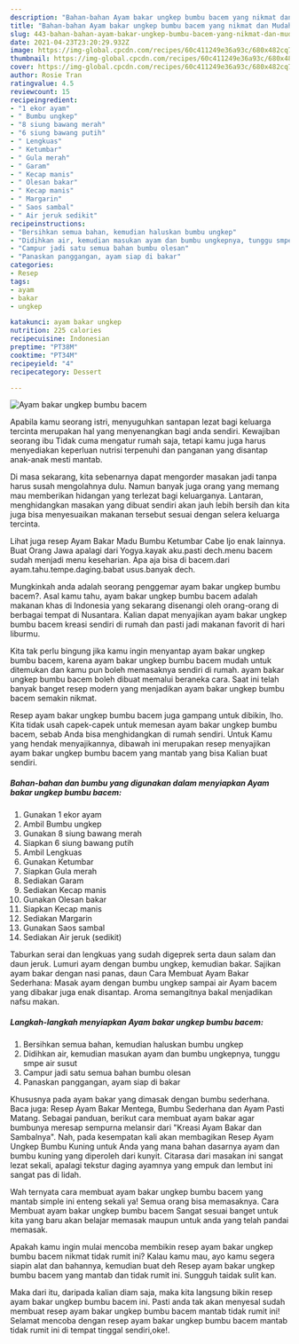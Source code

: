 ```yaml
---
description: "Bahan-bahan Ayam bakar ungkep bumbu bacem yang nikmat dan Mudah Dibuat"
title: "Bahan-bahan Ayam bakar ungkep bumbu bacem yang nikmat dan Mudah Dibuat"
slug: 443-bahan-bahan-ayam-bakar-ungkep-bumbu-bacem-yang-nikmat-dan-mudah-dibuat
date: 2021-04-23T23:20:29.932Z
image: https://img-global.cpcdn.com/recipes/60c411249e36a93c/680x482cq70/ayam-bakar-ungkep-bumbu-bacem-foto-resep-utama.jpg
thumbnail: https://img-global.cpcdn.com/recipes/60c411249e36a93c/680x482cq70/ayam-bakar-ungkep-bumbu-bacem-foto-resep-utama.jpg
cover: https://img-global.cpcdn.com/recipes/60c411249e36a93c/680x482cq70/ayam-bakar-ungkep-bumbu-bacem-foto-resep-utama.jpg
author: Rosie Tran
ratingvalue: 4.5
reviewcount: 15
recipeingredient:
- "1 ekor ayam"
- " Bumbu ungkep"
- "8 siung bawang merah"
- "6 siung bawang putih"
- " Lengkuas"
- " Ketumbar"
- " Gula merah"
- " Garam"
- " Kecap manis"
- " Olesan bakar"
- " Kecap manis"
- " Margarin"
- " Saos sambal"
- " Air jeruk sedikit"
recipeinstructions:
- "Bersihkan semua bahan, kemudian haluskan bumbu ungkep"
- "Didihkan air, kemudian masukan ayam dan bumbu ungkepnya, tunggu smpe air susut"
- "Campur jadi satu semua bahan bumbu olesan"
- "Panaskan panggangan, ayam siap di bakar"
categories:
- Resep
tags:
- ayam
- bakar
- ungkep

katakunci: ayam bakar ungkep 
nutrition: 225 calories
recipecuisine: Indonesian
preptime: "PT38M"
cooktime: "PT34M"
recipeyield: "4"
recipecategory: Dessert

---
```



![Ayam bakar ungkep bumbu bacem](https://img-global.cpcdn.com/recipes/60c411249e36a93c/680x482cq70/ayam-bakar-ungkep-bumbu-bacem-foto-resep-utama.jpg)

Apabila kamu seorang istri, menyuguhkan santapan lezat bagi keluarga tercinta merupakan hal yang menyenangkan bagi anda sendiri. Kewajiban seorang ibu Tidak cuma mengatur rumah saja, tetapi kamu juga harus menyediakan keperluan nutrisi terpenuhi dan panganan yang disantap anak-anak mesti mantab.

Di masa  sekarang, kita sebenarnya dapat mengorder masakan jadi tanpa harus susah mengolahnya dulu. Namun banyak juga orang yang memang mau memberikan hidangan yang terlezat bagi keluarganya. Lantaran, menghidangkan masakan yang dibuat sendiri akan jauh lebih bersih dan kita juga bisa menyesuaikan makanan tersebut sesuai dengan selera keluarga tercinta. 

Lihat juga resep Ayam Bakar Madu Bumbu Ketumbar Cabe Ijo enak lainnya. Buat Orang Jawa apalagi dari Yogya.kayak aku.pasti dech.menu bacem sudah menjadi menu keseharian. Apa aja bisa di bacem.dari ayam.tahu.tempe.daging.babat usus.banyak dech.

Mungkinkah anda adalah seorang penggemar ayam bakar ungkep bumbu bacem?. Asal kamu tahu, ayam bakar ungkep bumbu bacem adalah makanan khas di Indonesia yang sekarang disenangi oleh orang-orang di berbagai tempat di Nusantara. Kalian dapat menyajikan ayam bakar ungkep bumbu bacem kreasi sendiri di rumah dan pasti jadi makanan favorit di hari liburmu.

Kita tak perlu bingung jika kamu ingin menyantap ayam bakar ungkep bumbu bacem, karena ayam bakar ungkep bumbu bacem mudah untuk ditemukan dan kamu pun boleh memasaknya sendiri di rumah. ayam bakar ungkep bumbu bacem boleh dibuat memalui beraneka cara. Saat ini telah banyak banget resep modern yang menjadikan ayam bakar ungkep bumbu bacem semakin nikmat.

Resep ayam bakar ungkep bumbu bacem juga gampang untuk dibikin, lho. Kita tidak usah capek-capek untuk memesan ayam bakar ungkep bumbu bacem, sebab Anda bisa menghidangkan di rumah sendiri. Untuk Kamu yang hendak menyajikannya, dibawah ini merupakan resep menyajikan ayam bakar ungkep bumbu bacem yang mantab yang bisa Kalian buat sendiri.

<!--inarticleads1-->

##### Bahan-bahan dan bumbu yang digunakan dalam menyiapkan Ayam bakar ungkep bumbu bacem:

1. Gunakan 1 ekor ayam
1. Ambil  Bumbu ungkep
1. Gunakan 8 siung bawang merah
1. Siapkan 6 siung bawang putih
1. Ambil  Lengkuas
1. Gunakan  Ketumbar
1. Siapkan  Gula merah
1. Sediakan  Garam
1. Sediakan  Kecap manis
1. Gunakan  Olesan bakar
1. Siapkan  Kecap manis
1. Sediakan  Margarin
1. Gunakan  Saos sambal
1. Sediakan  Air jeruk (sedikit)


Taburkan serai dan lengkuas yang sudah digeprek serta daun salam dan daun jeruk. Lumuri ayam dengan bumbu ungkep, kemudian bakar. Sajikan ayam bakar dengan nasi panas, daun Cara Membuat Ayam Bakar Sederhana: Masak ayam dengan bumbu ungkep sampai air Ayam bacem yang dibakar juga enak disantap. Aroma semangitnya bakal menjadikan nafsu makan. 

<!--inarticleads2-->

##### Langkah-langkah menyiapkan Ayam bakar ungkep bumbu bacem:

1. Bersihkan semua bahan, kemudian haluskan bumbu ungkep
1. Didihkan air, kemudian masukan ayam dan bumbu ungkepnya, tunggu smpe air susut
1. Campur jadi satu semua bahan bumbu olesan
1. Panaskan panggangan, ayam siap di bakar


Khususnya pada ayam bakar yang dimasak dengan bumbu sederhana. Baca juga: Resep Ayam Bakar Mentega, Bumbu Sederhana dan Ayam Pasti Matang. Sebagai panduan, berikut cara membuat ayam bakar agar bumbunya meresap sempurna melansir dari &#34;Kreasi Ayam Bakar dan Sambalnya&#34;. Nah, pada kesempatan kali akan membagikan Resep Ayam Ungkep Bumbu Kuning untuk Anda yang mana bahan dasarnya ayam dan bumbu kuning yang diperoleh dari kunyit. Citarasa dari masakan ini sangat lezat sekali, apalagi tekstur daging ayamnya yang empuk dan lembut ini sangat pas di lidah. 

Wah ternyata cara membuat ayam bakar ungkep bumbu bacem yang mantab simple ini enteng sekali ya! Semua orang bisa memasaknya. Cara Membuat ayam bakar ungkep bumbu bacem Sangat sesuai banget untuk kita yang baru akan belajar memasak maupun untuk anda yang telah pandai memasak.

Apakah kamu ingin mulai mencoba membikin resep ayam bakar ungkep bumbu bacem nikmat tidak rumit ini? Kalau kamu mau, ayo kamu segera siapin alat dan bahannya, kemudian buat deh Resep ayam bakar ungkep bumbu bacem yang mantab dan tidak rumit ini. Sungguh taidak sulit kan. 

Maka dari itu, daripada kalian diam saja, maka kita langsung bikin resep ayam bakar ungkep bumbu bacem ini. Pasti anda tak akan menyesal sudah membuat resep ayam bakar ungkep bumbu bacem mantab tidak rumit ini! Selamat mencoba dengan resep ayam bakar ungkep bumbu bacem mantab tidak rumit ini di tempat tinggal sendiri,oke!.

